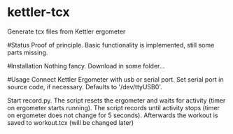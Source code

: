 # kettler-tcx
Generate tcx files from Kettler ergometer

#Status
Proof of principle. Basic functionality is implemented, still some parts missing. 

#Installation
Nothing fancy. Download in some folder...

#Usage
Connect Kettler Ergometer with usb or serial port. Set serial port in source code, if necessary. Defaults to '/dev/ttyUSB0'.

Start record.py. The script resets the ergometer and waits for activity (timer on ergometer starts running). The script records until activity stops (timer on ergometer does not 
change for 5 seconds). Afterwards the workout is saved to workout.tcx (will be changed later)
